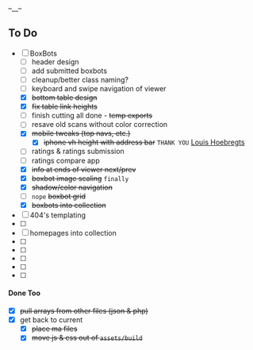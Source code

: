 –\_\_–

## To Do
- [ ] BoxBots
	- [ ] header design
	- [ ] add submitted boxbots
	- [ ] cleanup/better class naming?
	- [ ] keyboard and swipe navigation of viewer
	- [x] ~~bottom table design~~
	- [x] ~~fix table link heights~~
	- [ ] finish cutting all done - ~~temp exports~~
	- [ ] resave old scans without color correction
	- [x] ~~mobile tweaks (top navs, etc.)~~
		- [x] ~~iphone vh height with address bar~~ `THANK YOU` [Louis Hoebregts](https://css-tricks.com/the-trick-to-viewport-units-on-mobile/)
	- [ ] ratings & ratings submission 
	- [ ] ratings compare app
	- [x] ~~info at ends of viewer next/prev~~
	- [x] ~~boxbot image scaling~~ `finally`
	- [x] ~~shadow/color navigation~~
	- [ ] `nope` ~~boxbot grid~~ 
	- [x] ~~boxbots into collection~~
- [ ] 404's templating
- [ ]
- [ ] homepages into collection
- [ ]
- [ ]
- [ ]
- [ ]
- [ ]

#### Done Too
- [x] ~~pull arrays from other files (json & php)~~
- [x] get back to current
	- [x] ~~place ma files~~
	- [x] ~~move js & css out of `assets/build`~~

